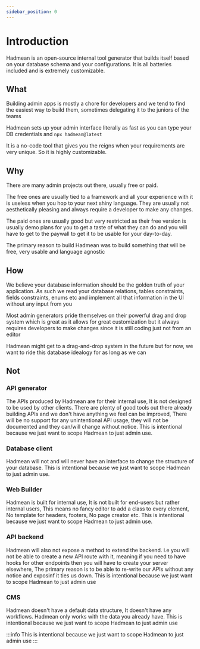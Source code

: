 ```yaml
---
sidebar_position: 0
---
```


# Introduction

Hadmean is an open-source internal tool generator that builds itself based on your database schema and your configurations. It is all batteries included and is extremely customizable.


## What
Building admin apps is mostly a chore for developers and we tend to find the easiest way to build them, sometimes delegating it to the juniors of the teams

Hadmean sets up your admin interface literally as fast as you can type your DB credentials and `npx hadmean@latest`

It is a no-code tool that gives you the reigns when your requirements are very unique. So it is highly customizable.

## Why
There are many admin projects out there, usually free or paid.

The free ones are usually tied to a framework and all your experience with it is useless when you hop to your next shiny language. They are usually not aesthetically pleasing and always require a developer to make any changes.

The paid ones are usually good but very restricted as their free version is usually demo plans for you to get a taste of what they can do and you will have to get to the paywall to get it to be usable for your day-to-day.

The primary reason to build Hadmean was to build something that will be free, very usable and language agnostic

## How

We believe your database information should be the golden truth of your application. As such we read your database relations, tables constraints, fields constraints, enums etc and implement all that information in the UI without any input from you

Most admin generators pride themselves on their powerful drag and drop system which is great as it allows for great customization but it always requires developers to make changes since it is still coding just not from an editor

Hadmean might get to a drag-and-drop system in the future but for now, we want to ride this database idealogy for as long as we can

## Not

### API generator
The APIs produced by Hadmean are for their internal use, It is not designed to be used by other clients. There are plenty of good tools out there already building APIs and we don't have anything we feel can be improved, There will be no support for any unintentional API usage, they will not be documented and they can/will change without notice. This is intentional because we just want to scope Hadmean to just admin use.

### Database client
Hadmean will not and will never have an interface to change the structure of your database. This is intentional because we just want to scope Hadmean to just admin use.

### Web Builder
Hadmean is built for internal use, It is not built for end-users but rather internal users, This means no fancy editor to add a class to every element, No template for headers, footers, No page creator etc. This is intentional because we just want to scope Hadmean to just admin use.

### API backend
Hadmean will also not expose a method to extend the backend. i.e you will not be able to create a new API route with it, meaning if you need to have hooks for other endpoints then you will have to create your server elsewhere, The primary reason is to be able to re-write our APIs without any notice and exposinf it ties us down. This is intentional because we just want to scope Hadmean to just admin use

### CMS
Hadmean doesn't have a default data structure, It doesn't have any workflows. Hadmean only works with the data you already have. This is intentional because we just want to scope Hadmean to just admin use

:::info
This is intentional because we just want to scope Hadmean to just admin use
:::
